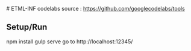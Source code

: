 # ETML-INF codelabs
source : https://github.com/googlecodelabs/tools

## Setup/Run
npm install
gulp serve
go to http://localhost:12345/

